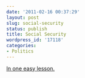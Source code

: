 ```yaml
---
date: '2011-02-16 00:37:29'
layout: post
slug: social-security
status: publish
title: Social Security
wordpress_id: '17118'
categories:
- Politics
---
```


[In one easy lesson.](http://motherjones.com/kevin-drum/2011/02/understanding-social-security-one-easy-lesson)
